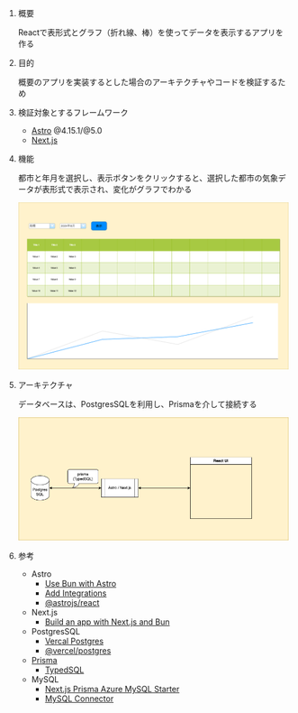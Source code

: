 1.  概要

	Reactで表形式とグラフ（折れ線、棒）を使ってデータを表示するアプリを作る

1.  目的

	概要のアプリを実装するとした場合のアーキテクチャやコードを検証するため

1.  検証対象とするフレームワーク
	- [Astro](https://astro.build/) @4.15.1/@5.0
	- [Next.js](https://nextjs.org/)

1.  機能

	都市と年月を選択し、表示ボタンをクリックすると、選択した都市の気象データが表形式で表示され、変化がグラフでわかる

	![UI](ui.png)

1.  アーキテクチャ

	データベースは、PostgresSQLを利用し、Prismaを介して接続する

	![Architecture](architecture.png)

1.  参考
	-	Astro
		- [Use Bun with Astro](https://docs.astro.build/en/recipes/bun/)
		-	[Add Integrations](https://docs.astro.build/ja/guides/integrations-guide/)
		-	[@astrojs/react](https://docs.astro.build/en/guides/integrations-guide/react/)
	-	Next.js
		- [Build an app with Next.js and Bun](https://bun.sh/guides/ecosystem/nextjs)
	-	PostgresSQL
		-	[Vercal Postgres](https://vercel.com/docs/storage/vercel-postgres)
		-	[@vercel/postgres](https://vercel.com/docs/storage/vercel-postgres/sdk)
	- [Prisma](https://www.prisma.io/)
		-	[TypedSQL](https://www.prisma.io/docs/orm/prisma-client/using-raw-sql/typedsql)
	-	MySQL
		-	[Next.js Prisma Azure MySQL Starter](https://vercel.com/templates/next.js/nextjs-prisma-azure-mysql-starter)
		-	[MySQL Connector](https://www.prisma.io/docs/orm/overview/databases/mysql)

